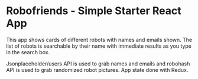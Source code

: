 # Robofriends - Simple Starter React App 

This app shows cards of different robots with names and emails shown. 
The list of robots is searchable by their name with immediate results as you type in the search box.

Jsonplaceholder/users API is used to grab names and emails and robohash API is used to grab randomized robot pictures.
App state done with Redux.
